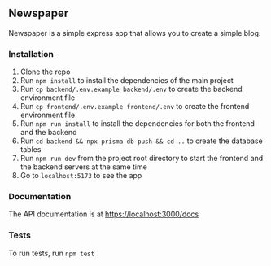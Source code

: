## Newspaper

Newspaper is a simple express app that allows you to create a simple blog.

### Installation

1. Clone the repo
2. Run `npm install` to install the dependencies of the main project
3. Run `cp backend/.env.example backend/.env` to create the backend environment file
4. Run `cp frontend/.env.example frontend/.env` to create the frontend environment file
5. Run `npm run install` to install the dependencies for both the frontend and the backend
6. Run `cd backend && npx prisma db push && cd ..` to create the database tables
7. Run `npm run dev` from the project root directory to start the frontend and the backend servers at the same time
8. Go to `localhost:5173` to see the app

### Documentation

The API documentation is at [https://localhost:3000/docs](https://localhost:3000/docs)

### Tests

To run tests, run `npm test`

